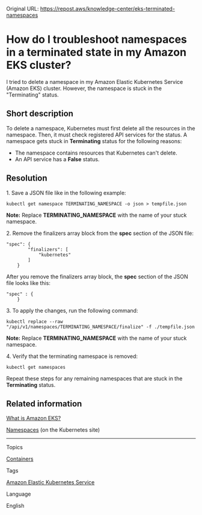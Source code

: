 Original URL: <https://repost.aws/knowledge-center/eks-terminated-namespaces>

# How do I troubleshoot namespaces in a terminated state in my Amazon EKS cluster?

I tried to delete a namespace in my Amazon Elastic Kubernetes Service (Amazon EKS) cluster. However, the namespace is stuck in the "Terminating" status.

## Short description

To delete a namespace, Kubernetes must first delete all the resources in the namespace. Then, it must check registered API services for the status. A namespace gets stuck in **Terminating** status for the following reasons:

  * The namespace contains resources that Kubernetes can't delete.
  * An API service has a **False** status.



## Resolution

1\. Save a JSON file like in the following example:
    
    
    kubectl get namespace TERMINATING_NAMESPACE -o json > tempfile.json

**Note:** Replace **TERMINATING_NAMESPACE** with the name of your stuck namespace.

2\. Remove the finalizers array block from the **spec** section of the JSON file:
    
    
    "spec": {
            "finalizers": [
                "kubernetes"
            ]
        }

After you remove the finalizers array block, the **spec** section of the JSON file looks like this:
    
    
    "spec" : {
        }

3\. To apply the changes, run the following command:
    
    
    kubectl replace --raw "/api/v1/namespaces/TERMINATING_NAMESPACE/finalize" -f ./tempfile.json

**Note:** Replace **TERMINATING_NAMESPACE** with the name of your stuck namespace.

4\. Verify that the terminating namespace is removed:
    
    
    kubectl get namespaces

Repeat these steps for any remaining namespaces that are stuck in the **Terminating** status.

## Related information

[What is Amazon EKS?](<https://docs.aws.amazon.com/eks/latest/userguide/what-is-eks.html>)

[Namespaces](<https://kubernetes.io/docs/concepts/overview/working-with-objects/namespaces/>) (on the Kubernetes site)

* * *

Topics

[Containers](<https://repost.aws/topics/TAgOdRefu6ShempO3dWPEofg/containers>)

Tags

[Amazon Elastic Kubernetes Service](<https://repost.aws/tags/TA4IvCeWI1TE66q4jEj4Z9zg/amazon-elastic-kubernetes-service>)

Language

English
